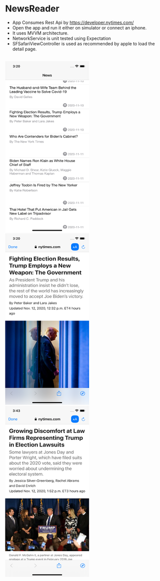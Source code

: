 # NewsReader

- App Consumes Rest Api by https://developer.nytimes.com/
- Open the app and run it either on simulator or connect an iphone.
- It uses MVVM architecture.
- NetworkService is unit tested using Expectation
- SFSafariViewController is used as recommended by apple to load the detail page.
<br/><br/>

<img src="screenshots/image1.png" width="270" height="550"/>
<img src="screenshots/image2.png" width="270" height="550"/>
<img src="screenshots/image3.png" width="270" height="550"/>

